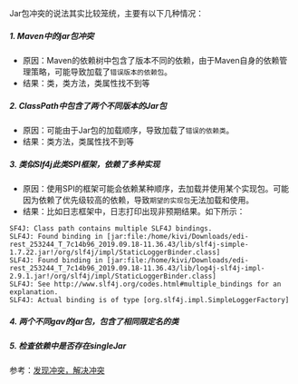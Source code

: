 Jar包冲突的说法其实比较笼统，主要有以下几种情况：
##### 1. Maven中的jar包冲突
* 原因：Maven的依赖树中包含了版本不同的依赖，由于Maven自身的依赖管理策略，可能导致加载了`错误版本的依赖包`。
* 结果：类，类方法，类属性找不到等
##### 2. ClassPath中包含了两个不同版本的Jar包
* 原因：可能由于Jar包的加载顺序，导致加载了`错误的依赖类`。
* 结果：类方法，类属性找不到等
##### 3. 类似Slf4j此类SPI框架，依赖了多种实现
* 原因：使用SPI的框架可能会依赖某种顺序，去加载并使用某个实现包。可能因为依赖了优先级较高的依赖，导致`期望的实现包`无法加载和使用。
* 结果：比如日志框架中，日志打印出现非预期结果。如下所示：
```
SF4J: Class path contains multiple SLF4J bindings.                                                                                                                                                        
SLF4J: Found binding in [jar:file:/home/kivi/Downloads/edi-rest_253244_T_7c14b96_2019.09.18-11.36.43/lib/slf4j-simple-1.7.22.jar!/org/slf4j/impl/StaticLoggerBinder.class]
SLF4J: Found binding in [jar:file:/home/kivi/Downloads/edi-rest_253244_T_7c14b96_2019.09.18-11.36.43/lib/log4j-slf4j-impl-2.9.1.jar!/org/slf4j/impl/StaticLoggerBinder.class]
SLF4J: See http://www.slf4j.org/codes.html#multiple_bindings for an explanation.
SLF4J: Actual binding is of type [org.slf4j.impl.SimpleLoggerFactory]
```
##### 4. 两个不同gav的jar包，包含了相同限定名的类
##### 5. 检查依赖中是否存在singleJar
参考：[发现冲突，解决冲突](../0.TroubleShooting/11.发现冲突，解决冲突.md)